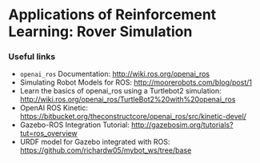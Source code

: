 # Applications of Reinforcement Learning: Rover Simulation

### Useful links

* `openai_ros` Documentation: http://wiki.ros.org/openai_ros
* Simulating Robot Models for ROS: http://moorerobots.com/blog/post/1
* Learn the basics of openai_ros using a Turtlebot2 simulation: http://wiki.ros.org/openai_ros/TurtleBot2%20with%20openai_ros
* OpenAI ROS Kinetic: https://bitbucket.org/theconstructcore/openai_ros/src/kinetic-devel/
* Gazebo-ROS Integration Tutorial: http://gazebosim.org/tutorials?tut=ros_overview
* URDF model for Gazebo integrated with ROS: https://github.com/richardw05/mybot_ws/tree/base
